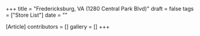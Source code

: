 +++
title = "Fredericksburg, VA (1280 Central Park Blvd)"
draft = false
tags = ["Store List"]
date = ""

[Article]
contributors = []
gallery = []
+++